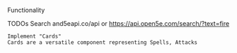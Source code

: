 Functionality

TODOs
    Search and5eapi.co/api
    or
    https://api.open5e.com/search/?text=fire

    Implement "Cards"
    Cards are a versatile component representing Spells, Attacks


    